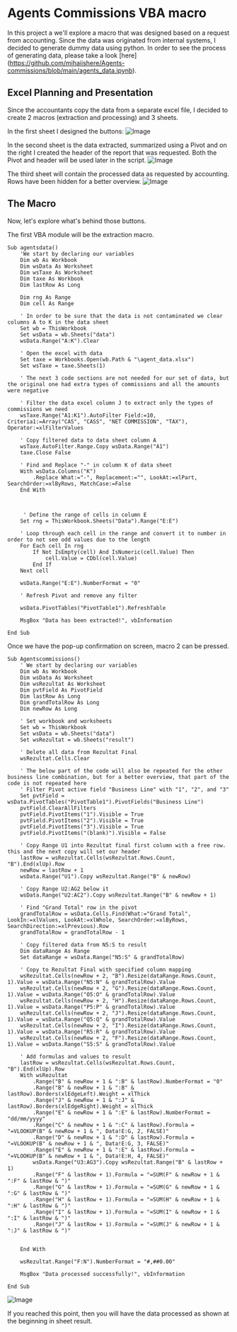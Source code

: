 # Agents Commissions VBA macro

In this project a we'll explore a macro that was designed based on a request from accounting.
Since the data was originated from internal systems, I decided to generate dummy data using python. In order to see the process of generating data, please take a look [here] (https://github.com/mihaiishere/Agents-commissions/blob/main/agents_data.ipynb).

## Excel Planning and Presentation

Since the accountants copy the data from a separate excel file, I decided to create 2 macros (extraction and processing) and 3 sheets. 

In the first sheet I designed the buttons:
![Image](https://github.com/user-attachments/assets/6778f420-e7a7-47a4-a629-62f9d656fe78)

In the second sheet is the data extracted, summarized using a Pivot and on the right I created the header of the report that was requested. Both the Pivot and header will be used later in the script.
![Image](https://github.com/user-attachments/assets/8fffeaa0-1299-4a4a-89da-f38aca15f861)

The third sheet will contain the processed data as requested by accounting. Rows have been hidden for a better overview.
![Image](https://github.com/user-attachments/assets/3f2d577d-6fd6-4591-94e4-c0c94fecbed3)


## The Macro

Now, let's explore what's behind those buttons.


The first VBA module will be the extraction macro.
```
Sub agentsdata()
    'We start by declaring our variables
    Dim wb As Workbook
    Dim wsData As Worksheet
    Dim wsTaxe As Worksheet
    Dim taxe As Workbook
    Dim lastRow As Long

    Dim rng As Range
    Dim cell As Range
    
    ' In order to be sure that the data is not contaminated we clear columns A to K in the data sheet
    Set wb = ThisWorkbook
    Set wsData = wb.Sheets("data")
    wsData.Range("A:K").Clear
    
    ' Open the excel with data
    Set taxe = Workbooks.Open(wb.Path & "\agent_data.xlsx")
    Set wsTaxe = taxe.Sheets(1)

    ' The next 3 code sections are not needed for our set of data, but the original one had extra types of commissions and all the amounts were negative

    ' Filter the data excel column J to extract only the types of commissions we need
    wsTaxe.Range("A1:K1").AutoFilter Field:=10, Criteria1:=Array("CAS", "CASS", "NET COMMISSION", "TAX"), Operator:=xlFilterValues

    ' Copy filtered data to data sheet column A
    wsTaxe.AutoFilter.Range.Copy wsData.Range("A1")
    taxe.Close False
    
    ' Find and Replace "-" in column K of data sheet
    With wsData.Columns("K")
        .Replace What:="-", Replacement:="", LookAt:=xlPart, SearchOrder:=xlByRows, MatchCase:=False
    End With
    
    
    
     ' Define the range of cells in column E
    Set rng = ThisWorkbook.Sheets("Data").Range("E:E")
    
    ' Loop through each cell in the range and convert it to number in order to not see odd values due to the length
    For Each cell In rng
        If Not IsEmpty(cell) And IsNumeric(cell.Value) Then
            cell.Value = CDbl(cell.Value)
        End If
    Next cell
    
    wsData.Range("E:E").NumberFormat = "0"
    
    ' Refresh Pivot and remove any filter

    wsData.PivotTables("PivotTable1").RefreshTable
    
    MsgBox "Data has been extracted!", vbInformation
    
End Sub
```

Once we have the pop-up confirmation on screen, macro 2 can be pressed.

```
Sub Agentscommissions()
    ' We start by declaring our variables
    Dim wb As Workbook
    Dim wsData As Worksheet
    Dim wsRezultat As Worksheet
    Dim pvtField As PivotField
    Dim lastRow As Long
    Dim grandTotalRow As Long
    Dim newRow As Long
    
    ' Set workbook and worksheets
    Set wb = ThisWorkbook
    Set wsData = wb.Sheets("data")
    Set wsRezultat = wb.Sheets("result")
    
    ' Delete all data from Rezultat Final
    wsRezultat.Cells.Clear

    ' The below part of the code will also be repeated for the other business line combination, but for a better overview, that part of the code is not repeated here
    ' Filter Pivot active field "Business Line" with "1", "2", and "3"
    Set pvtField = wsData.PivotTables("PivotTable1").PivotFields("Business Line")
    pvtField.ClearAllFilters
    pvtField.PivotItems("1").Visible = True
    pvtField.PivotItems("2").Visible = True
    pvtField.PivotItems("3").Visible = True
    pvtField.PivotItems("(blank)").Visible = False
    
    ' Copy Range U1 into Rezultat final first column with a free row. this and the next copy will set our header
    lastRow = wsRezultat.Cells(wsRezultat.Rows.Count, "B").End(xlUp).Row
    newRow = lastRow + 1
    wsData.Range("U1").Copy wsRezultat.Range("B" & newRow)
    
    ' Copy Range U2:AG2 below it
    wsData.Range("U2:AC2").Copy wsRezultat.Range("B" & newRow + 1)
    
    ' Find "Grand Total" row in the pivot
    grandTotalRow = wsData.Cells.Find(What:="Grand Total", LookIn:=xlValues, LookAt:=xlWhole, SearchOrder:=xlByRows, SearchDirection:=xlPrevious).Row
    grandTotalRow = grandTotalRow - 1
    
    ' Copy filtered data from N5:S to result
    Dim dataRange As Range
    Set dataRange = wsData.Range("N5:S" & grandTotalRow)
    
    ' Copy to Rezultat Final with specified column mapping
    wsRezultat.Cells(newRow + 2, "B").Resize(dataRange.Rows.Count, 1).Value = wsData.Range("N5:N" & grandTotalRow).Value
    wsRezultat.Cells(newRow + 2, "G").Resize(dataRange.Rows.Count, 1).Value = wsData.Range("O5:O" & grandTotalRow).Value
    wsRezultat.Cells(newRow + 2, "H").Resize(dataRange.Rows.Count, 1).Value = wsData.Range("P5:P" & grandTotalRow).Value
    wsRezultat.Cells(newRow + 2, "J").Resize(dataRange.Rows.Count, 1).Value = wsData.Range("Q5:Q" & grandTotalRow).Value
    wsRezultat.Cells(newRow + 2, "I").Resize(dataRange.Rows.Count, 1).Value = wsData.Range("R5:R" & grandTotalRow).Value
    wsRezultat.Cells(newRow + 2, "F").Resize(dataRange.Rows.Count, 1).Value = wsData.Range("S5:S" & grandTotalRow).Value

    ' Add formulas and values to result
    lastRow = wsRezultat.Cells(wsRezultat.Rows.Count, "B").End(xlUp).Row
    With wsRezultat
        .Range("B" & newRow + 1 & ":B" & lastRow).NumberFormat = "0"
        .Range("B" & newRow + 1 & ":B" & lastRow).Borders(xlEdgeLeft).Weight = xlThick
        .Range("J" & newRow + 1 & ":J" & lastRow).Borders(xlEdgeRight).Weight = xlThick
        .Range("E" & newRow + 1 & ":E" & lastRow).NumberFormat = "dd/mm/yyyy"
        .Range("C" & newRow + 1 & ":C" & lastRow).Formula = "=VLOOKUP(B" & newRow + 1 & ", Data!E:G, 2, FALSE)"
        .Range("D" & newRow + 1 & ":D" & lastRow).Formula = "=VLOOKUP(B" & newRow + 1 & ", Data!E:G, 3, FALSE)"
        .Range("E" & newRow + 1 & ":E" & lastRow).Formula = "=VLOOKUP(B" & newRow + 1 & ", Data!E:H, 4, FALSE)"
        wsData.Range("U3:AG3").Copy wsRezultat.Range("B" & lastRow + 1)
        .Range("F" & lastRow + 1).Formula = "=SUM(F" & newRow + 1 & ":F" & lastRow & ")"
        .Range("G" & lastRow + 1).Formula = "=SUM(G" & newRow + 1 & ":G" & lastRow & ")"
        .Range("H" & lastRow + 1).Formula = "=SUM(H" & newRow + 1 & ":H" & lastRow & ")"
        .Range("I" & lastRow + 1).Formula = "=SUM(I" & newRow + 1 & ":I" & lastRow & ")"
        .Range("J" & lastRow + 1).Formula = "=SUM(J" & newRow + 1 & ":J" & lastRow & ")"
        

    End With
    
    wsRezultat.Range("F:N").NumberFormat = "#,##0.00"

    MsgBox "Data processed successfully!", vbInformation
    
End Sub
```

![Image](https://github.com/user-attachments/assets/26d9ad94-14ed-432c-aa5f-9b3ba9b9726d)

If you reached this point, then you will have the data processed as shown at the beginning in sheet result.
